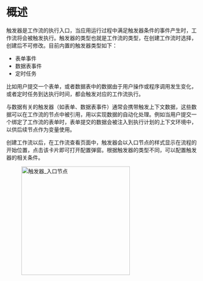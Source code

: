 # 概述

触发器是工作流的执行入口，当应用运行过程中满足触发器条件的事件产生时，工作流将会被触发执行。触发器的类型也就是工作流的类型，在创建工作流时选择，创建后不可修改。目前内置的触发器类型如下：

- 表单事件
- 数据表事件
- 定时任务

比如用户提交一个表单，或者数据表中的数据由于用户操作或程序调用发生变化，或者定时任务到达执行时间，都会触发对应的工作流执行。

与数据有关的触发器（如表单、数据表事件）通常会携带触发上下文数据，这些数据可以在工作流的节点中被引用，用以实现数据的自动化处理。例如当用户提交一个绑定了工作流的表单时，表单提交的数据会被注入到执行计划的上下文环境中，以供后续节点作为变量使用。

创建工作流以后，在工作流查看页面中，触发器会以入口节点的样式显示在流程的开始位置，点击该卡片即可打开配置弹窗。根据触发器的类型不同，可以配置触发器的相关条件。

<figure>
  <img alt="触发器_入口节点" src="https://github.com/nocobase/nocobase/assets/525658/83e38fef-db0b-41d9-a2c1-afecf7f00ca1" width="287">
</figure>
